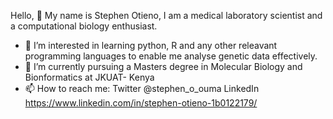 Hello, 👋
My name is Stephen Otieno, I am a medical laboratory scientist and a computational biology enthusiast.
- 👀 I’m interested in learning python, R and any other releavant programming languages to enable me analyse genetic data effectively.
- 🌱 I’m currently pursuing a Masters degree in Molecular Biology and Bionformatics at JKUAT- Kenya
- 📫 How to reach me: Twitter @stephen_o_ouma LinkedIn https://www.linkedin.com/in/stephen-otieno-1b0122179/

<!---
steve-77/steve-77 is a ✨ special ✨ repository because its `README.md` (this file) appears on your GitHub profile.
You can click the Preview link to take a look at your changes.
--->
